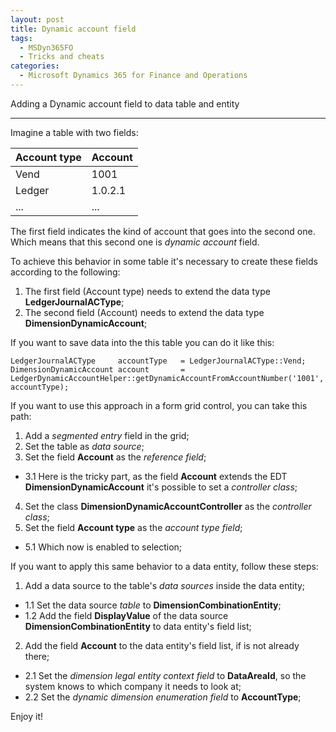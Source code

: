 ```yaml
---
layout: post
title: Dynamic account field
tags:
  - MSDyn365FO
  - Tricks and cheats
categories:
  - Microsoft Dynamics 365 for Finance and Operations
---
```


Adding a Dynamic account field to data table and entity

---

Imagine a table with two fields:

| Account type | Account |
|--------------|---------|
|     Vend     |  1001   |
|     Ledger   | 1.0.2.1 |
|     ...      |    ...  |

The first field indicates the kind of account that goes into the second one. Which means that this second one is *dynamic account* field.

To achieve this behavior in some table it's necessary to create these fields according to the following:
1. The first field (Account type) needs to extend the data type **LedgerJournalACType**;
2. The second field (Account) needs to extend the data type **DimensionDynamicAccount**;

If you want to save data into the this table you can do it like this:
```
LedgerJournalACType     accountType   = LedgerJournalACType::Vend;
DimensionDynamicAccount account       = LedgerDynamicAccountHelper::getDynamicAccountFromAccountNumber('1001', accountType);
```

If you want to use this approach in a form grid control, you can take this path:
1. Add a *segmented entry* field in the grid;
2. Set the table as *data source*;
3. Set the field **Account** as the *reference field*;
  - 3.1 Here is the tricky part, as the field **Account** extends the EDT **DimensionDynamicAccount** it's possible to set a *controller class*;
4. Set the class **DimensionDynamicAccountController** as the *controller class*;
5. Set the field **Account type** as the *account type field*;
  - 5.1 Which now is enabled to selection;

If you want to apply this same behavior to a data entity, follow these steps:
1. Add a data source to the table's *data sources* inside the data entity;
  - 1.1 Set the data source *table* to **DimensionCombinationEntity**;
  - 1.2 Add the field **DisplayValue** of the data source **DimensionCombinationEntity** to data entity's field list;
2. Add the field **Account** to the data entity's field list, if is not already there;
  - 2.1 Set the *dimension legal entity context field* to **DataAreaId**, so the system knows to which company it needs to look at;
  - 2.2 Set the *dynamic dimension enumeration field* to **AccountType**;

Enjoy it!
  
